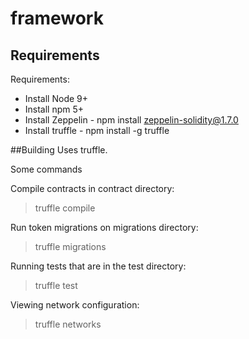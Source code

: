 # framework

## Requirements
Requirements:
- Install Node 9+
- Install npm 5+
- Install Zeppelin - npm install zeppelin-solidity@1.7.0
- Install truffle  - npm install -g truffle

##Building
Uses truffle.

Some commands

Compile contracts in contract directory:
> truffle compile

Run token migrations on migrations directory:
> truffle migrations

Running tests that are in the test directory:
> truffle test

Viewing network configuration:
> truffle networks

